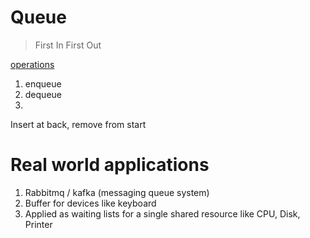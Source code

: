 # Queue

> First In First Out  

<ins>operations</ins>
1. enqueue
2. dequeue
3. 

Insert at back, remove from start   

# Real world applications

1. Rabbitmq / kafka (messaging queue system)
2. Buffer for devices like keyboard
3. Applied as waiting lists for a single shared resource like CPU, Disk, Printer

